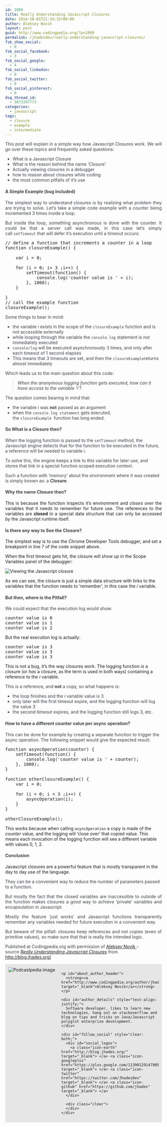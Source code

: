 ```yaml
---
id: 1899
title: Really Understanding Javascript Closures
date: 2014-10-01T21:34:32+00:00
author: Aleksey Novik
layout: post
guid: http://www.codingpedia.org/?p=1899
permalink: /jhadesdev/really-understanding-javascript-closures/
fsb_show_social:
  - 0
fsb_social_facebook:
  - 3
fsb_social_google:
  - 4
fsb_social_linkedin:
  - 0
fsb_social_twitter:
  - 0
fsb_social_pinterest:
  - 0
dsq_thread_id:
  - 3073397773
categories:
  - javascript
tags:
  - closure
  - example
  - intermediate
---
```

<p style="color: #3a4145; text-align: justify;">
  This post will explain in a simple way how Javascript Closures work. We will go over these topics and frequently asked questions:
</p>

<ul style="color: #3a4145;">
  <li>
    What is a Javascript Closure
  </li>
  <li>
    What is the reason behind the name &#8216;Closure&#8217;
  </li>
  <li>
    Actually viewing closures in a debugger
  </li>
  <li>
    how to reason about closures while coding
  </li>
  <li>
    the most common pitfalls of it&#8217;s use
  </li>
</ul>

<!--more-->

<h4 id="asimpleexamplebugincluded" style="color: #3a4145;">
  A Simple Example (bug included)
</h4>

<p style="color: #3a4145; text-align: justify;">
  The simplest way to understand closures is by realizing what problem they are trying to solve. Let&#8217;s take a simple code example with a counter being incremented 3 times inside a loop.
</p>

<p style="color: #3a4145; text-align: justify;">
  But inside the loop, something asynchronous is done with the counter. It could be that a server call was made, in this case let&#8217;s simply call <code>setTimeout</code> that will defer it&#8217;s execution until a timeout occurs:
</p>

<pre class="lang:js decode:true ">// define a function that increments a counter in a loop
function closureExample() {
 
    var i = 0;
 
    for (i = 0; i&lt; 3 ;i++) {    
        setTimeout(function() {
            console.log('counter value is ' + i);
        }, 1000);
    }
 
}
// call the example function
closureExample();</pre>

<p style="color: #3a4145;">
  Some things to bear in mind:
</p>

<ul style="color: #3a4145;">
  <li>
    the variable i exists in the scope of the <code>closureExample</code> function and is not accessible externally
  </li>
  <li>
    while looping through the variable the <code>console.log</code> statement is not immediately executed
  </li>
  <li>
    <code>console/log</code> will be executed asynchronously 3 times, and only after each timeout of 1 second elapses
  </li>
  <li>
    This means that 3 timeouts are set, and then the <code>closureExample</code>returns almost immediately
  </li>
</ul>

<p style="color: #3a4145;">
  Which leads us to the main question about this code:
</p>

<blockquote style="color: #3a4145;">
  <p style="font-style: italic;">
    When the anonymous logging function gets executed, how can it have access to the variable &#8216;i&#8217;?
  </p>
</blockquote>

<p style="color: #3a4145;">
  The question comes bearing in mind that:
</p>

<ul style="color: #3a4145;">
  <li>
    the variable i was <strong>not</strong> passed as an argument
  </li>
  <li>
    when the <code>console.log statement</code> gets executed, the <code>closureExample </code>function has long ended.
  </li>
</ul>

<h4 id="sowhatisaclosurethen" style="color: #3a4145;">
  So What is a Closure then?
</h4>

<p style="color: #3a4145;">
  When the logging function is passed to the <code>setTimeout</code> method, the Javascript engine detects that for the function to be executed in the future, a reference will be needed to variable i.
</p>

<p style="color: #3a4145;">
  To solve this, the engine keeps a link to this variable for later use, and stores that link in a special function scoped execution context.
</p>

<p style="color: #3a4145;">
  Such a function with &#8216;memory&#8217; about the environment where it was created is simply known as: a <strong>Closure</strong>.
</p>

<h4 id="whythenameclosurethen" style="color: #3a4145;">
  Why the name Closure then?
</h4>

<p style="text-align: justify;">
  This is because the function inspects it&#8217;s environment and <em>closes over </em>the variables that it needs to remember for future use. The references to the variables are <strong>closed</strong> in a special data structure that can only be accessed by the Javascript runtime itself.
</p>

<h4 id="isthereanywaytoseetheclosure" style="color: #3a4145;">
  Is there any way to See the Closure?
</h4>

The simplest way is to use the Chrome Developer Tools debugger, and set a breakpoint in line 7 of the code snippet above.

When the first timeout gets hit, the closure will show up in the Scope Variables panel of the debugger:

<img class="aligncenter" src="http://i.imgur.com/WMRwmsi.jpg" alt="Viewing the Javascript closure" />

As we can see, the closure is just a simple data structure with links to the variables that the function needs to &#8216;remember&#8217;, in this case the _i_ variable.

<h4 id="butthenwhereisthepitfall" style="color: #3a4145;">
  But then, where is the Pitfall?
</h4>

<p style="color: #3a4145;">
  We could expect that the execution log would show:
</p>

<pre class="lang:default decode:true ">counter value is 0
counter value is 1
counter value is 2</pre>

But the real execution log is actually:

<pre class="lang:default decode:true">counter value is 3
counter value is 3
counter value is 3</pre>

This is not a bug, it&#8217;s the way closures work. The logging function _is_ a closure (or _has_ a closure, as the term is used in both ways) containing a reference to the _i_ variable.

<p style="color: #3a4145;">
  This is a reference, and <strong>not</strong> a copy, so what happens is:
</p>

<ul style="color: #3a4145;">
  <li>
    the loop finishes and the <em>i</em> variable value is 3
  </li>
  <li>
    only later will the first timeout expire, and the logging function will log the value 3
  </li>
  <li>
    the second timeout expires, and the logging function still logs 3, etc.
  </li>
</ul>

<h4 id="howtohaveadifferentcountervalueperasyncoperation" style="color: #3a4145;">
  How to have a different counter value per async operation?
</h4>

<p style="color: #3a4145;">
  This can be done for example by creating a separate function to trigger the async operation. The following snippet would give the expected result:
</p>

<pre class="lang:js decode:true ">function asyncOperation(counter) {  
    setTimeout(function() {
        console.log('counter value is ' + counter);
    }, 1000);
}
 
function otherClosureExample() {  
    var i = 0;
 
    for (i = 0; i &lt; 3 ;i++) {    
        asyncOperation(i);
    }
}
 
otherClosureExample();</pre>

This works because when calling `asyncOperation` a copy is made of the _counter_ value, and the logging will &#8216;close over&#8217; that copied value. This means each invocation of the logging function will see a different variable with values 0, 1, 2.

<h4 id="conclusion" style="color: #3a4145;">
  Conclusion
</h4>

Javascript closures are a powerful feature that is mostly transparent in the day to day use of the language.

<p style="color: #3a4145;">
  They can be a convenient way to reduce the number of parameters passed to a function.
</p>

<p style="color: #3a4145; text-align: justify;">
  But mostly the fact that the closed variables are inaccessible to outside of the function makes closures a good way to achieve &#8216;private&#8217; variables and encapsulation in Javascript.
</p>

<p style="color: #3a4145; text-align: justify;">
  Mostly the feature &#8216;just works&#8217; and Javascript functions transparently remember any variables needed for future execution in a convenient way.
</p>

<p style="color: #3a4145; text-align: justify;">
  But beware of the pitfall: closures keep references and not copies (even of primitive values), so make sure that that is really the intended logic.
</p>

<p class="note_normal" style="color: #3a4145;">
  Published at Codingpedia.org with permission of <a href="http://www.codingpedia.org/author/jhadesdev/" target="_blank">Aleksey Novik </a>&#8211; source <a title="http://blog.jhades.org/really-understanding-javascript-closures/" href="http://blog.jhades.org/really-understanding-javascript-closures/" target="_blank"><em>Really Understanding Javascript Closures</em></a> from <a title="http://blog.jhades.org/" href="http://blog.jhades.org/" target="_blank">http://blog.jhades.org/</a>
</p>

<p style="color: #3a4145;">
  <div id="about_author" style="background-color: #e6e6e6; padding: 10px;">
    <img id="author_portrait" style="float: left; margin-right: 20px;" src="https://lh6.googleusercontent.com/-nJLCOBcwQyQ/U3PTSOfhw_I/AAAAAAAAABI/w21JxlhW4lo/s498-no/my-blog-53.jpg" alt="Podcastpedia image" /> 
    
    <p id="about_author_header">
      <strong><a href="http://www.codingpedia.org/author/jhadesdev/" target="_blank">Aleksey Novik</a></strong>
    </p>
    
    <div id="author_details" style="text-align: justify;">
      Software developer, likes to learn new technologies, hang out on stackoverflow and blog on tips and tricks on Java/Javascript polyglot enterprise development.
    </div>
    
    <div id="follow_social" style="clear: both;">
      <div id="social_logos">
        <a class="icon-earth" href="http://blog.jhades.org/" target="_blank"> </a> <a class="icon-googleplus" href="https://plus.google.com/113901291479894108481/posts" target="_blank"> </a> <a class="icon-twitter" href="https://twitter.com/JhadesDev" target="_blank"> </a> <a class="icon-github" href="https://github.com/jhades" target="_blank"> </a>
      </div>
      
      <div class="clear">
      </div>
    </div>
  </div>
</p>